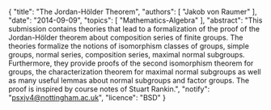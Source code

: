 {
    "title": "The Jordan-Hölder Theorem",
    "authors": [
        "Jakob von Raumer"
    ],
    "date": "2014-09-09",
    "topics": [
        "Mathematics-Algebra"
    ],
    "abstract": "This submission contains theories that lead to a formalization of the proof of the Jordan-Hölder theorem about composition series of finite groups. The theories formalize the notions of isomorphism classes of groups, simple groups, normal series, composition series, maximal normal subgroups. Furthermore, they provide proofs of the second isomorphism theorem for groups, the characterization theorem for maximal normal subgroups as well as many useful lemmas about normal subgroups and factor groups. The proof is inspired by course notes of Stuart Rankin.",
    "notify": "psxjv4@nottingham.ac.uk",
    "licence": "BSD"
}